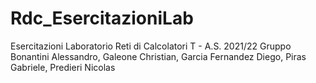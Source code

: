 # Rdc_EsercitazioniLab
Esercitazioni Laboratorio Reti di Calcolatori T - A.S. 2021/22  Gruppo Bonantini Alessandro, Galeone Christian, Garcia Fernandez Diego, Piras Gabriele, Predieri Nicolas
